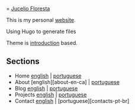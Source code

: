 = [Jucelio Floresta][me]

This is my personal [website][me].

Using Hugo to generate files

Theme is [introduction][introduction] based.

## Sections

- Home      [english][home-en-ca] | [portuguese][home-pt-br]
- About     [english][about-en-ca] | [portuguese][about-pt-br]
- Blog      [english][blog-en-ca] | [portuguese][blog-pt-br]
- Projects  [english][projects-en-ca] | [portuguese][projects-pt-br]
- Contact   [english][contact-en-ca] | [portuguese][contacts-pt-br]

[me]:https://jucelio.dev/en-ca/
[home-en-ca]:https://jucelio.dev/en-ca/
[home-en-ca]:https://jucelio.dev/en-ca/#about
[blog-en-ca]:https://jucelio.dev/en-ca/blog/
[projects-en-ca]:https://jucelio.dev/en-ca/projects/
[contact-en-ca]:https://jucelio.dev/en-ca/#contact

[home-pt-br]:https://jucelio.dev/pt-br/
[about-pt-br]:https://jucelio.dev/pt-br/#bio
[blog-pt-br]:https://jucelio.dev/pt-br/blog/
[projects-pt-br]:https://jucelio.dev/pt-br/projects/
[contact-pt-br]:https://jucelio.dev/pt-br/#contato

[introduction]:https://github.com/victoriadrake/hugo-theme-introduction
